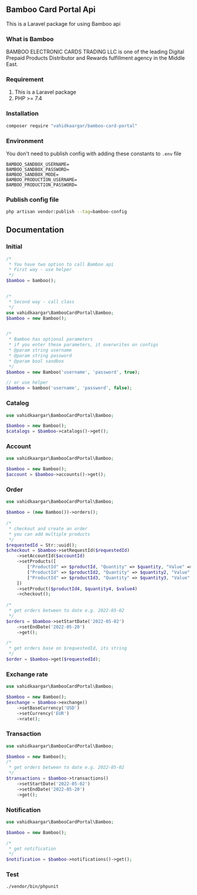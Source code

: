 ## Bamboo Card Portal Api

This is a Laravel package for using Bamboo api

### What is Bamboo

BAMBOO ELECTRONIC CARDS TRADING LLC is one of the leading Digital Prepaid Products Distributor and Rewards fulfillment
agency in the Middle East.

### Requirement

1. This is a Laravel package
2. PHP >= 7.4

### Installation

```bash
composer require "vahidkaargar/bamboo-card-portal"
```

### Environment

You don't need to publish config with adding these constants to `.env` file

```dotenv
BAMBOO_SANDBOX_USERNAME=
BAMBOO_SANDBOX_PASSWORD=
BAMBOO_SANDBOX_MODE=
BAMBOO_PRODUCTION_USERNAME=
BAMBOO_PRODUCTION_PASSWORD=
```

### Publish config file

```bash
php artisan vendor:publish --tag=bamboo-config
```

## Documentation

### Initial

```php
/*
 * You have two option to call Bamboo api
 * First way - use helper
 */
$bamboo = bamboo();


/*
 * Second way - call class
 */
use vahidkaargar\BambooCardPortal\Bamboo;
$bamboo = new Bamboo();


/*
 * Bamboo has optional parameters
 * if you enter these parameters, it overwrites on configs
 * @param string username
 * @param string password
 * @param bool sandbox
 */
$bamboo = new Bamboo('username', 'password', true);

// or use helper
$bamboo = bamboo('username', 'password', false);
```

### Catalog

```php
use vahidkaargar\BambooCardPortal\Bamboo;

$bamboo = new Bamboo();
$catalogs = $bamboo->catalogs()->get();
```

### Account

```php
use vahidkaargar\BambooCardPortal\Bamboo;

$bamboo = new Bamboo();
$account = $bamboo->accounts()->get();
```

### Order

```php
use vahidkaargar\BambooCardPortal\Bamboo;

$bamboo = (new Bamboo())->orders();
 
/*
 * checkout and create an order
 * you can add multiple products
 */
$requestedId = Str::uuid();
$checkout = $bamboo->setRequestId($requestedId)
    ->setAccountId($accountId)
    ->setProducts([
        ["ProductId" => $productId, "Quantity" => $quantity, "Value" => $value],
        ["ProductId" => $productId2, "Quantity" => $quantity2, "Value" => $value2],
        ["ProductId" => $productId3, "Quantity" => $quantity3, "Value" => $value3],
    ])
    ->setProduct($productId4, $quantity4, $value4)
    ->checkout();
 
/*
 * get orders between to date e.g. 2022-05-02
 */
$orders = $bamboo->setStartDate('2022-05-02')
    ->setEndDate('2022-05-20')
    ->get();

/*
 * get orders base on $requestedId, its string
 */
$order = $bamboo->get($requestedId);
```

### Exchange rate

```php
use vahidkaargar\BambooCardPortal\Bamboo;

$bamboo = new Bamboo();
$exchange = $bamboo->exchange()
    ->setBaseCurrency('USD')
    ->setCurrency('EUR')
    ->rate();
```

### Transaction

```php
use vahidkaargar\BambooCardPortal\Bamboo;

$bamboo = new Bamboo();
/*
 * get orders between to date e.g. 2022-05-02
 */
$transactions = $bamboo->transactions()
    ->setStartDate('2022-05-02')
    ->setEndDate('2022-05-20')
    ->get();
```

### Notification

```php
use vahidkaargar\BambooCardPortal\Bamboo;

$bamboo = new Bamboo();

/*
 * get notification 
 */
$notification = $bamboo->notifications()->get();
```

### Test

```bash
./vendor/bin/phpunit
```